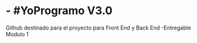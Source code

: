 # - #YoProgramo V3.0
Github destinado para el proyecto para Front End y Back End
-Entregable Modulo 1
